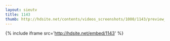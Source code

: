 ```yaml
---
layout: sieutv
title: 1143
thumb: http://hdsite.net/contents/videos_screenshots/1000/1143/preview_360p.mp4.jpg
---
```

{% include iframe src='http://hdsite.net/embed/1143' %}
 
